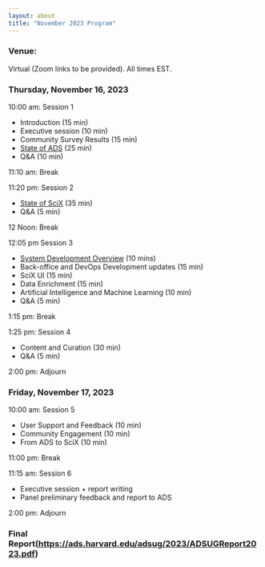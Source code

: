 ```yaml
---
layout: about
title: "November 2023 Program"
---
```

<base target="_blank">

### Venue:
Virtual (Zoom links to be provided). All times EST.

### Thursday, November 16, 2023
10:00 am: Session 1
- Introduction (15 min)
- Executive session (10 min)
- Community Survey Results (15 min)
- [State of ADS](https://ads.harvard.edu/adsug/2023/State_of_ADS.pdf) (25 min)
- Q&A (10 min)

11:10 am: Break

11:20 pm: Session 2
  - [State of SciX](https://ads.harvard.edu/adsug/2023/State_of_SciX.pdf) (35 min)
  - Q&A (5 min)

12 Noon: Break

12:05 pm Session 3
- [System Development Overview](https://ads.harvard.edu/adsug/2023/System_Development_Overview.pdf) (10 mins)
- Back-office and DevOps Development updates (15 min)
- SciX UI (15 min)
- Data Enrichment (15 min)
- Artificial Intelligence and Machine Learning (10 min)
- Q&A (5 min)

1:15 pm: Break

1:25 pm: Session 4
- Content and Curation (30 min)
- Q&A (5 min)

2:00 pm: Adjourn

### Friday, November 17, 2023
10:00 am: Session 5
- User Support and Feedback (10 min)
- Community Engagement (10 min)
- From ADS to SciX (10 min)

11:00 pm: Break

11:15 am: Session 6
- Executive session + report writing
- Panel preliminary feedback and report to ADS

2:00 pm: Adjourn

### Final Report(https://ads.harvard.edu/adsug/2023/ADSUGReport2023.pdf)  
